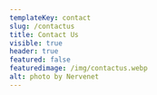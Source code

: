 ```yaml
---
templateKey: contact
slug: /contactus
title: Contact Us
visible: true
header: true
featured: false
featuredimage: /img/contactus.webp
alt: photo by Nervenet
---
```

